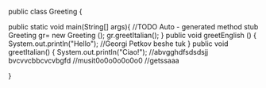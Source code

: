public class Greeting {

public static void main(String[] args){
    //TODO Auto - generated method stub
    Greeting gr= new Greeting ();
    gr.greetItalian();
}
public void greetEnglish () {
    System.out.println("Hello");
    //Georgi Petkov beshe tuk
}
public void greetItalian()
{
    System.out.println("Ciao!");
    //abvgghdfsdsdsjj bvcvvcbbcvcvbgfd
    //musit0o0o0o0o0o0
    //getssaaa
    
}

